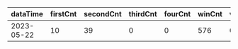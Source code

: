 |dataTime|firstCnt|secondCnt|thirdCnt|fourCnt|winCnt|vrate|wrate|
|-|-|-|-|-|-|-|-|
|2023-05-22|10|39|0|0|576|0%|0%|